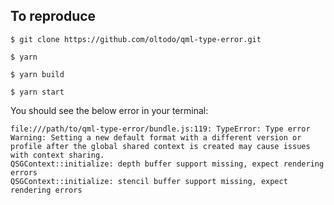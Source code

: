 ## To reproduce

```shell
$ git clone https://github.com/oltodo/qml-type-error.git
```

```shell
$ yarn
```

```shell
$ yarn build
```

```shell
$ yarn start
```

You should see the below error in your terminal:

```
file:///path/to/qml-type-error/bundle.js:119: TypeError: Type error
Warning: Setting a new default format with a different version or profile after the global shared context is created may cause issues with context sharing.
QSGContext::initialize: depth buffer support missing, expect rendering errors
QSGContext::initialize: stencil buffer support missing, expect rendering errors
```
